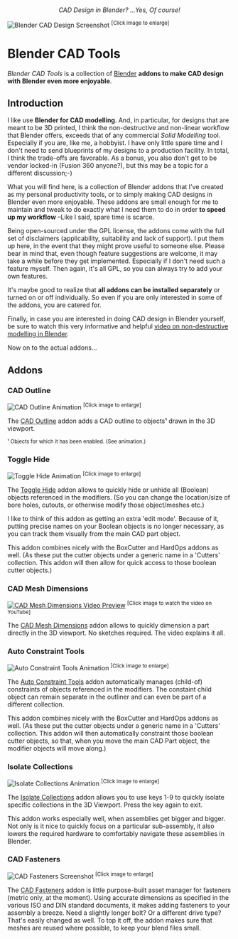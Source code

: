 <br/>
<p align="center"><i>CAD Design in Blender? ...Yes, Of course!</i></p>

![Blender CAD Design Screenshot](docs/images/blender-cad.png)
<sup>[Click image to enlarge]</sup>

# Blender CAD Tools

_Blender CAD Tools_ is a collection of [Blender](https://blender.org/) __addons to make CAD design with Blender even more enjoyable__.

## Introduction

I like use __Blender for CAD modelling__. And, in particular, for designs that are meant to be 3D printed, I think the non-destructive and non-linear workflow that Blender offers, exceeds that of any commercial _Solid Modelling_ tool. Especially if you are, like me, a hobbyist. I have only little spare time and I don't need to send blueprints of my designs to a production facility. In total, I think the trade-offs are favorable. As a bonus, you also don't get to be vendor locked-in (Fusion 360 anyone?), but this may be a topic for a different discussion;-)

What you will find here, is a collection of Blender addons that I've created as my personal productivity tools, or to simply making CAD designs in Blender even more enjoyable.
These addons are small enough for me to maintain and tweak to do exactly what I need them to do in order __to speed up my workflow__ &ndash;Like I said, spare time is scarce.

Being open-sourced under the GPL license, the addons come with the full set of disclaimers (applicability, suitability and lack of support). I put them up here, in the event that they might prove useful to someone else. Please bear in mind that, even though feature suggestions are welcome, it may take a while before they get implemented. Especially if I don't need such a feature myself. Then again, it's all GPL, so you can always try to add your own features.

It's maybe good to realize that __all addons can be installed separately__ or turned on or off individually. So even if you are only interested in some of the addons, you are catered for.

Finally, in case you are interested in doing CAD design in Blender yourself, be sure to watch this very informative and helpful [video on non-destructive modelling in Blender](https://www.youtube.com/watch?v=v9CXeprYW1M).

Now on to the actual addons...

## Addons

### CAD Outline

![CAD Outline Animation](docs/images/cad_outline_animation.gif)
<sup>[Click image to enlarge]</sup>

The [CAD Outline](https://kinolien.github.io/gitzip/?download=https://github.com/EleotleCram/blender-cad-tools/tree/main/addons/cad_outline) addon adds a CAD outline to objects¹ drawn in the 3D viewport.

<sup>¹ Objects for which it has been enabled. (See animation.)</sup>

### Toggle Hide

![Toggle Hide Animation](docs/images/toggle_hide_animation.gif)
<sup>[Click image to enlarge]</sup>

The [Toggle Hide](addons/obref_toggle_hide/) addon allows to quickly hide or unhide all (Boolean) objects referenced in the modifiers. (So you can change the location/size of bore holes, cutouts, or otherwise modify those object/meshes etc.)

I like to think of this addon as getting an extra 'edit mode'. Because of it, putting precise names on your Boolean objects is no longer necessary, as you can track them visually from the main CAD part object.

This addon combines nicely with the BoxCutter and HardOps addons as well. (As these put the cutter objects under a generic name in a 'Cutters' collection. This addon will then allow for quick access to those boolean cutter objects.)

### CAD Mesh Dimensions

<a href="https://youtu.be/EAITv0b2HdA">![CAD Mesh Dimensions Video Preview](docs/images/cad_mesh_dimensions_video_preview.png)</a>
<sup>[Click image to watch the video on YouTube]</sup>

The [CAD Mesh Dimensions](addons/cad_mesh_dimensions/) addon allows to quickly dimension a part directly in the 3D viewport. No sketches required. The video explains it all.

### Auto Constraint Tools

![Auto Constraint Tools Animation](docs/images/auto_constraint_tools_animation.gif)
<sup>[Click image to enlarge]</sup>

The [Auto Constraint Tools](addons/auto_constraint_tools/) addon automatically manages (child-of) constraints of objects referenced in the modifiers. The constaint child object can remain separate in the outliner and can even be part of a different collection.

This addon combines nicely with the BoxCutter and HardOps addons as well. (As these put the cutter objects under a generic name in a 'Cutters' collection. This addon will then automatically constraint those boolean cutter objects, so that, when you move the main CAD Part object, the modifier objects will move along.) 

### Isolate Collections

![Isolate Collections Animation](docs/images/isolate_collections_animation.gif)
<sup>[Click image to enlarge]</sup>

The [Isolate Collections](addons/isolate_collections/) addon allows you to use keys 1-9 to quickly isolate specific collections in the 3D Viewport. Press the key again to exit.

This addon works especially well, when assemblies get bigger and bigger. Not only is it nice to quickly focus on a particular sub-assembly, it also lowers the required hardware to comfortably navigate these assemblies in Blender.

### CAD Fasteners

![CAD Fasteners Screenshot](docs/images/cad_fasteners.png)
<sup>[Click image to enlarge]</sup>

The [CAD Fasteners](addons/cad_fasteners/) addon is  little purpose-built asset manager for fasteners (metric only, at the moment). Using accurate dimensions as specified in the various ISO and DIN standard documents, it makes adding fasteners to your assembly a breeze. Need a slightly longer bolt? Or a different drive type? That's easily changed as well. To top it off, the addon makes sure that meshes are reused where possible, to keep your blend files small.
